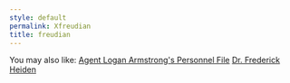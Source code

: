 ```yaml
---
style: default
permalink: Xfreudian
title: freudian
---
```

You may also like:
[Agent Logan Armstrong's Personnel File](http://scp-wiki.net/agent-logan-armstrong-s-personnel-file)
[Dr. Frederick Heiden](http://scp-wiki.net/dr-frederick-heiden)